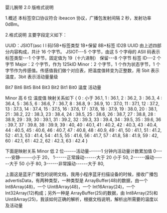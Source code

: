 婴儿腕带 2.0 版格式说明

1.概述
本标签空口协议符合 ibeacon 协议，广播包发射间隔 2 秒，发射功率 0dBm。

2.格式说明
主要字段定义如下：

UUID：JSIOT(asc I l 码)5B+标签类型 1B+保留 8B+标签 ID2B
UUID 由上述四部分内容构成，共计 16 个字节。
JSIOT---5 个字节，由这 5 个字母的 ASII 码表示
标签类型---1 个字节，固定值为 19（十六进制）
保留---8 个字节
标签 ID---2 个字节
Major：2 个字节，作为 125kID
Minor：2 个字节，1 个作为状态字节，1 个字节作为传感值。传感值我们做个对应表，把温度值转变为正整数，用 5bit 表示温度，3bit 表示活动量量级

Bit7 Bit6 Bit5 Bit4 Bit3 Bit2 Bit1 Bit0
温度 活动量

Minor 高 6 位 温度值 映射关系如下
{
0 : 小于 36.1,
1 : 36.1,
2 : 36.2,
3 : 36.3,
4 : 36.4,
5 : 36.5,
6 : 36.6,
7 : 36.7,
8 : 36.8,
9 : 36.9,
10 : 37.0,
11 : 37.1,
12 : 37.2,
13 : 37.3,
14 : 37.4,
15 : 37.5,
16 : 37.6,
17 : 37.8,
18 : 37.9,
19 : 38.0,
20 : 38.1,
21 : 38.2,
22 : 38.3,
23 : 38.4,
24 : 38.5,
25 : 38.6,
26 : 38.7,
27 : 38.8,
28 : 38.9,
29 : 39,
30 : 39.1,
31 : 39.2,
32 : 39.3,
33 : 39.4,
34 : 39.5,
35 : 39.6,
36 : 39.7,
37 : 39.8,
38 : 39.9,
39 : 40,
40 : 40.1,
41 : 40.2,
42 : 40.3,
43 : 40.4,
44 : 40.5,
45 : 40.6,
46 : 40.7,
47 : 40.8,
48 : 40.9,
49 : 41,
50 : 41.1,
51 : 41.2,
52 : 41.3,
53 : 41.4,
54 : 41.5,
55 : 41.6,
56 : 41.7,
57 : 41.8,
58 : 41.9,
59 : 42,
60 : 42.1,
61 : 42.2,
62 : 42.3,
63 : 42.4
}

下面是映射关系
Minor 低 2 位------活动量------1 分钟内活动量计数累加值
0------安静------小于 20，
1------正常躁动------大于 20 小于 50,
2------躁动------大于 50 小于 80,
3------非常躁动------大于 80,

上面这是蓝牙广播包的说明文档，我用小程序蓝牙扫描设备的时候，接收广播包 advertisData，有两种类型，一种类型是 ArrayBuffer(48)的数据，由一个 Int8Array(48)，一个 Uint8Array(48)，一个 Int16Array(24)，一个 Int32Array(12)构成；另外一种是 ArrayBuffer(25)的数据，由 Int8Array(25)和 Uint8Array(25)，我该如何正确的解析，根据文档说明，解析出所需要的温度以及活动量
